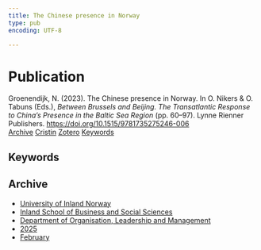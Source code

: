 ```yaml
---
title: The Chinese presence in Norway
type: pub
encoding: UTF-8

---
```

<h1>Publication</h1>
<article id="csl-bib-container-STTNXJ4V" class="csl-bib-container">
  <div class="csl-bib-body"> <div class="csl-entry">Groenendijk, N. (2023). The Chinese presence in Norway. In O. Nikers &#38; O. Tabuns (Eds.), <i>Between Brussels and Beijing. The Transatlantic Response to China’s Presence in the Baltic Sea Region</i> (pp. 60–97). Lynne Rienner Publishers. <a href="https://doi.org/10.1515/9781735275246-006">https://doi.org/10.1515/9781735275246-006</a></div> </div>
  <div class="csl-bib-buttons">
    <a href="#taxonomy-article-STTNXJ4V" alt="archive" class="csl-bib-button">Archive</a>
    <a href="https://app.cristin.no/results/show.jsf?id=2357329" alt="Cristin" class="csl-bib-button">Cristin</a>
    <a href="http://zotero.org/groups/5881554/items/STTNXJ4V" alt="Zotero" class="csl-bib-button">Zotero</a>
    <a href="#keywords-article-STTNXJ4V" alt="keywords" class="csl-bib-button">Keywords</a>
  </div>
  <div id="csl-bib-meta-container-STTNXJ4V"></div>
</article>
<div id="csl-bib-meta-STTNXJ4V" class="csl-bib-meta">
  <article id="keywords-article-STTNXJ4V" class="keywords-article">
    <h1>Keywords</h1>
    
  </article>
  <article id="taxonomy-article-STTNXJ4V" class="taxonomy-article">
    <h1>Archive</h1>
    <ul>
      <li><a href="{{< params subfolder >}}en/archive/?key=3DCRN523">University of Inland Norway</a></li>
      <li><a href="{{< params subfolder >}}en/archive/?key=DU8Q9LN9">Inland School of Business and Social Sciences</a></li>
      <li><a href="{{< params subfolder >}}en/archive/?key=4LUWR3ZM">Department of Organisation, Leadership and Management</a></li>
      <li><a href="{{< params subfolder >}}en/archive/?key=UY24A2N9">2025</a></li>
      <li><a href="{{< params subfolder >}}en/archive/?key=YT87BRTI">February</a></li>
    </ul>
  </article>
</div>
